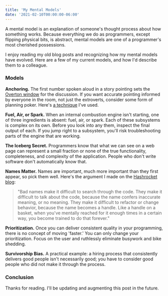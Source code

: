 ```yaml
---
title: 'My Mental Models'
date: '2021-02-10T00:00:00-06:00'
---
```


A mental model is an explanation of someone's thought process about how
something works. Because everything we do as programmers, except flipping
physical bits, is abstract, mental models are one of a programmer's most
cherished possessions.

I enjoy reading my old blog posts and recognizing how my mental models have
evolved. Here are a few of my current models, and how I'd describe them to a
colleague.

### Models

**Anchoring.** The first number spoken aloud in a story pointing sets the
[Overton window](https://en.wikipedia.org/wiki/Overton_window) for the
discussion. If you want accurate pointing informed by everyone in the room, not
just the extroverts, consider some form of planning poker. Here's [a
technique](https://hashrocket.com/blog/posts/planning-poker-speed-mode) I've
used.

**Fuel, Air, or Spark.** When an internal combustion engine isn't starting,
one of three ingredients is absent: fuel, air, or spark. Each of these
subsystems is complex on its own. Before you look into any them, inspect the
final output of each. If you jump right to a subsystem, you'll risk
troubleshooting parts of the engine that are working.

**The Iceberg Secret.** Programmers know that what we can see on a web page can
represent a small fraction or none of the true functionality, completeness, and
complexity of the application. People who don't write software don't
automatically know that.

**Names Matter.** Names are important, much more important than they first
appear, so pick them well. Here's the argument I made on the [Hashrocket
blog](https://hashrocket.com/blog/posts/pick-a-good-name):

> "Bad names make it difficult to search through the code. They make it
> difficult to talk about the code, because the name confers inaccurate
> meaning, or no meaning. They make it difficult to refactor or change
> behavior, because the name becomes a handle. Like a handle on a basket, when
> you've mentally reached for it enough times in a certain way, you become
> trained to do that forever."

**Prioritization.** Once you can deliver consistent quality in your
programming, there is no concept of moving 'faster.' You can only change your
prioritization. Focus on the user and ruthlessly eliminate busywork and bike
shedding.

**Survivorship Bias.** A practical example: a hiring process that consistently
delivers good people isn't necessarily good; you have to consider good people
who did not make it through the process.

### Conclusion

Thanks for reading. I'll be updating and augmenting this post in the future.

<!-- TODO -->
<!-- -->
<!-- **Avoid Hasty Abstractions.** -->
<!-- **Backwards planning.** -->
<!-- **Belt and suspenders** -->
<!-- **Choose boring technology.** -->
<!-- **Choose tools you know.** -->
<!-- **Conway's Law.** -->
<!-- **Databases matter** -->
<!-- **Defensive Programming.** -->
<!-- **Delay making decisions.** -->
<!-- **Demorgan's Law** -->
<!-- **Feature flags should enable the feature and have meaning.** -->
<!-- **First principles thinking.** -->
<!-- **Good ideas come from anywhere.** -->
<!-- **Occam's Razor.** -->
<!-- **Robustness principle.** -->
<!-- **Schelp Blindness.** -->
<!-- **Security only exists on the API** -->

